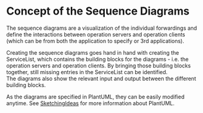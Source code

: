 # Concept of the Sequence Diagrams

The sequence diagrams are a visualization of the individual forwardings and define the interactions between operation servers and operation clients (which can be from both the application to specify or 3rd applications).  

Creating the sequence diagrams goes hand in hand with creating the ServiceList, which contains the building blocks for the diagrams - i.e. the operation servers and operation clients. By bringing those building blocks together, still missing entries in the ServiceList can be identified.  
The diagrams also show the relevant input and output between the different building blocks.

As the diagrams are specified in PlantUML, they can be easily modified anytime. See [SketchingIdeas](../TestCaseCollection/SketchingIdeas/SketchingIdeas.md) for more information about PlantUML.